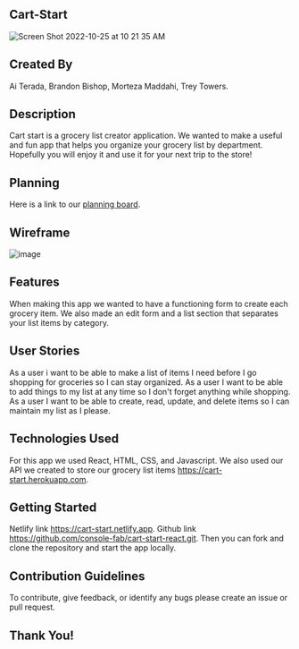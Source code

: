 ## Cart-Start

![Screen Shot 2022-10-25 at 10 21 35 AM](https://user-images.githubusercontent.com/111710602/197842055-b368bdee-fcb0-446b-b85f-0ebaf69acb03.png)


## Created By

Ai Terada,
Brandon Bishop,
Morteza Maddahi,
Trey Towers.

## Description

Cart start is a grocery list creator application. We wanted to make a useful and fun app that helps you organize your grocery list by department. Hopefully you will enjoy it and use it for your next trip to the store!

## Planning

Here is a link to our [planning board](https://crawling-snarl-6d7.notion.site/ff2eb8740c514985a31f92284c43a70e?v=9771575d395c4c76900bc491e7031b06).

## Wireframe

![image](https://user-images.githubusercontent.com/111710602/197858318-7ae5705b-82ae-4cd4-9b7d-26bbdc3cb6b7.png)

## Features

When making this app we wanted to have a functioning form to create each grocery item. We also made an edit form and a list section that separates your list items by category.

## User Stories

As a user i want to be able to make a list of items I need before I go shopping for groceries so I can stay organized.
As a user I want to be able to add things to my list at any time so I don't forget anything while shopping.
As a user I want to be able to create, read, update, and delete items so I can maintain my list as I please.

## Technologies Used

For this app we used React, HTML, CSS, and Javascript. We also used our API we created to store our grocery list items https://cart-start.herokuapp.com.

## Getting Started

Netlify link https://cart-start.netlify.app.
Github link https://github.com/console-fab/cart-start-react.git. Then you can fork and clone the repository and start the app locally.

## Contribution Guidelines

To contribute, give feedback, or identify any bugs please create an issue or pull request.

## Thank You!
